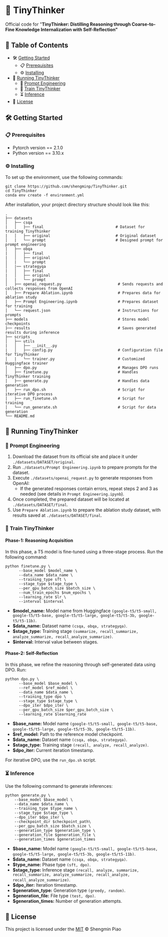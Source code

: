 # :thinking: TinyThinker

Official code for "**TinyThinker: Distilling Reasoning through Coarse-to-Fine Knowledge Internalization with Self-Reflection"**

## :bookmark_tabs: Table of Contents

- :hammer_and_wrench: [Getting Started](#hammer_and_wrench-getting-started)
  - :clipboard: [Prerequisites](#clipboard-prerequisites)
  - :gear: [Installing](#gear-installing)
- :rocket: [Running TinyThinker](#rocket-running-tinythinker)
  - :memo: [Prompt Engineering](#memo-prompt-engineering)
  - :dart: [Train TinyThinker](#dart-train-tinythinker)
  - :hourglass_flowing_sand: [Inference](#hourglass_flowing_sand-inference)
- :page_facing_up: [License](#page_facing_up-license)

## :hammer_and_wrench: Getting Started

### :clipboard: Prerequisites

* Pytorch version == 2.1.0
* Python version == 3.10.x

### :gear: Installing

To set up the environment, use the following commands:

```
git clone https://github.com/shengminp/TinyThinker.git
cd TinyThinker
conda env create -f environment.yml
```

After installation, your project directory structure should look like this:
    
    .
    ├── datasets
    │   ├── csqa
    |   │   ├── final                                # Dataset for training TinyThinker
    |   │   ├── original                             # Original dataset  
    │   |   └── prompt                               # Designed prompt for prompt engineering
    │   ├── obqa
    |   │   ├── final
    |   │   ├── original
    │   |   └── prompt
    │   |── strategyqa
    |   │   ├── final
    |   │   ├── original
    │   |   └── prompt
    │   ├── openai_request.py                         # Sends requests and collects responses from OpenAI
    │   ├── Prepare Ablation.ipynb                    # Prepares data for ablation study
    │   ├── Prompt Engineering.ipynb                  # Prepares dataset for training
    │   └── request.json                              # Instructions for prompts
    ├── models                                        # Stores model checkpoints
    ├── results                                       # Saves generated results during inference
    ├── scripts
    │   ├── utils
    |   │   ├── __init__.py
    |   │   ├── config.py                             # Configuration file for TinyThinker
    │   |   └── trainer.py                            # Customized Huggingface trainer
    │   ├── dpo.py                                    # Manages DPO runs
    │   ├── finetune.py                               # Handles TinyThinker training
    │   ├── generate.py                               # Handles data generation
    │   ├── run_dpo.sh                                # Script for iterative DPO process
    │   ├── run_finetune.sh                           # Script for training
    │   └── run_generate.sh                           # Script for data generation
    └── README.md

## :rocket: Running TinyThinker

### :memo: Prompt Engineering
1. Download the dataset from its official site and place it under ```./datasets/DATASET/original```.
2. Run ```./datasets/Prompt Engineering.ipynb``` to prepare prompts for the dataset.
3. Execute ```./datasets/openai_request.py``` to generate responses from OpenAI:
   - If the generated responses contain errors, repeat steps 2 and 3 as needed (see details in ```Prompt Engineering.ipynb```).
4. Once completed, the prepared dataset will be located at ```./datasets/DATASET/final```.
5. Use ```Prepare Ablation.ipynb``` to prepare the ablation study dataset, with results saved at ```./datasets/DATASET/final```.
   
### :dart: Train TinyThinker
#### **Phase-1: Reasoning Acquisition**
In this phase, a T5 model is fine-tuned using a three-stage process. Run the following command:
```
python finetune.py \
      --base_model $model_name \
      --data_name $data_name \
      --training_type sft \
      --stage_type $stage_type \
      --per_gpu_batch_size $batch_size \
      --num_train_epochs $num_epochs \
      --learning_rate $lr \
      --interval $interval
```
- **$model_name:** Model name from Huggingface ```(google-t5/t5-small, google-t5/t5-base, google-t5/t5-large, google-t5/t5-3b, google-t5/t5-11b)```.
- **$data_name:** Dataset name ```(csqa, obqa, strategyqa)```.
- **$stage_type:** Training stage ```(summarize, recall_summarize, analyze_summarize, recall_analyze_summarize)```.
- **$interval:** Interval value between stages.

#### **Phase-2: Self-Reflection**
In this phase, we refine the reasoning through self-generated data using DPO. Run:
```
python dpo.py \
      --base_model $base_model \
      --ref_model $ref_model \
      --data_name $data_name \
      --training_type dpo \
      --stage_type $stage_type \
      --dpo_iter $dpo_iter \
      --per_gpu_batch_size $per_gpu_batch_size \
      --learning_rate $learning_rate
```
- **$base_name:** Model name ```(google-t5/t5-small, google-t5/t5-base, google-t5/t5-large, google-t5/t5-3b, google-t5/t5-11b)```.
- **$ref_model:** Path to the reference model checkpoint.
- **$data_name:** Dataset name ```(csqa, obqa, strategyqa)```.
- **$stage_type:** Training stage ```(recall, analyze, recall_analyze)```.
- **$dpo_iter:** Current iteration timestamp.

For iterative DPO, use the ```run_dpo.sh``` script.

### :hourglass_flowing_sand: Inference
Use the following command to generate inferences:
```
python generate.py \
    --base_model $base_model \
    --data_name $data_name \
    --training_type $type_name \
    --stage_type $stage_type \
    --dpo_iter $dpo_iter \
    --checkpoint_dir $checkpoint_path\
    --per_gpu_batch_size $batch_size \
    --generation_type $generation_type \
    --generation_file $generation_file \
    --generation_times $generation_times
```
- **$base_name:** Model name ```(google-t5/t5-small, google-t5/t5-base, google-t5/t5-large, google-t5/t5-3b, google-t5/t5-11b)```.
- **$data_name:** Dataset name ```(csqa, obqa, strategyqa)```.
- **$type_name:** Phase type ```(sft, dpo)```.
- **$stage_type:** Inference stage ```(recall, analyze, summarize, recall_summarize, analyze_summarize, recall_analyze, recall_analyze_summarize)```.
- **$dpo_iter:** Iteration timestamp.
- **$generation_type:** Generation type ```(greedy, random)```.
- **$generation_file:** File type ```(test, dpo)```.
- **$generation_times:** Number of generation attempts.

## :page_facing_up: License

This project is licensed under the [MIT](LICENSE) © Shengmin Piao
